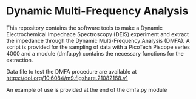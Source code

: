 # Dynamic Multi-Frequency Analysis
This repository contains the software tools to make a Dynamic Electrochemical Impednace Spectroscopy (DEIS) experiment and extract the impedance through the Dynamic Multi-Frequency Analysis (DMFA). A script is provided for the sampling of data with a PicoTech Piscope series 4000 and a module (dmfa.py) contains the necessary functions for the extraction.

Data file to test the DMFA procedure are available at https://doi.org/10.6084/m9.figshare.21082168.v1

An example of use is provided at the end of the dmfa.py module
